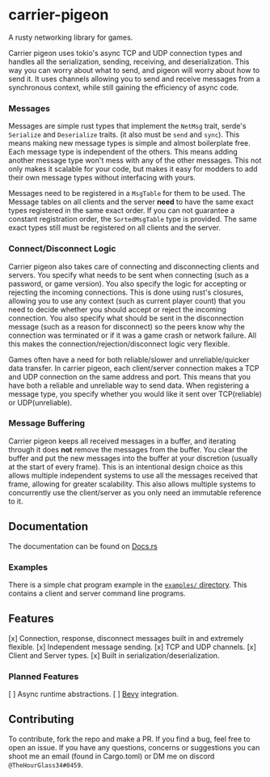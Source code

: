 # carrier-pigeon
A rusty networking library for games.

Carrier pigeon uses tokio's async TCP and UDP connection types and handles all the serialization, sending, receiving, 
and deserialization. This way you can worry about what to send, and pigeon will worry about how to send it. It uses 
channels allowing you to send and receive messages from a synchronous context, while still gaining the efficiency of 
async code.

### Messages
Messages are simple rust types that implement the `NetMsg` trait, serde's `Serialize` and `Deserialize` traits. 
(it also must be `send` and `sync`). This means making new message types is simple and almost boilerplate free. 
Each message type is independent of the others. This means adding another message type won't mess with any of the other 
messages. This not only makes it scalable for your code, but makes it easy for modders to add their own message types 
without interfacing with yours. 

Messages need to be registered in a `MsgTable` for them to be used. The Message tables on all clients and the server
**need** to have the same exact types registered in the same exact order. If you can not guarantee a constant
registration order, the `SortedMsgTable` type is provided. The same exact types still must be registered on all clients
and the server.

### Connect/Disconnect Logic
Carrier pigeon also takes care of connecting and disconnecting clients and servers. You specify what needs to be sent
when connecting (such as a password, or game version). You also specify the logic for accepting or rejecting the 
incoming connections. This is done using rust's closures, allowing you to use any context 
(such as current player count) that you need to decide whether you should accept or reject the incoming connection. 
You also specify what should be sent in the disconnection message (such as a reason for disconnect) so the peers know 
why the connection was terminated or if it was a game crash or network failure. All this makes the 
connection/rejection/disconnect logic very flexible.

Games often have a need for both reliable/slower and unreliable/quicker data transfer. In carrier pigeon, each 
client/server connection makes a TCP and UDP connection on the same address and port. This means that you have both a 
reliable and unreliable way to send data. When registering a message type, you specify whether you would like it sent 
over TCP(reliable) or UDP(unreliable).

### Message Buffering
Carrier pigeon keeps all received messages in a buffer, and iterating through it does **not** remove the messages from 
the buffer. You clear the buffer and put the new messages into the buffer at your discretion 
(usually at the start of every frame). This is an intentional design choice as this allows multiple independent systems
to use all the messages received that frame, allowing for greater scalability. This also allows multiple systems to 
concurrently use the client/server as you only need an immutable reference to it.

## Documentation

The documentation can be found on [Docs.rs](https://docs.rs/carrier-pigeon)

### Examples

There is a simple chat program example in the
[`examples/` directory](https://github.com/MitchellMarinoDev/carrier-pigeon/tree/main/examples).
This contains a client and server command line programs.

## Features

[x] Connection, response, disconnect messages built in and extremely flexible.
[x] Independent message sending.
[x] TCP and UDP channels.
[x] Client and Server types.
[x] Built in serialization/deserialization.

### Planned Features

[ ] Async runtime abstractions.
[ ] [Bevy](https://bevyengine.org/) integration.

## Contributing

To contribute, fork the repo and make a PR. If you find a bug, feel free to open an issue. If you have any questions, 
concerns or suggestions you can shoot me an email (found in Cargo.toml) or DM me on discord `@TheHourGlass34#0459`.
